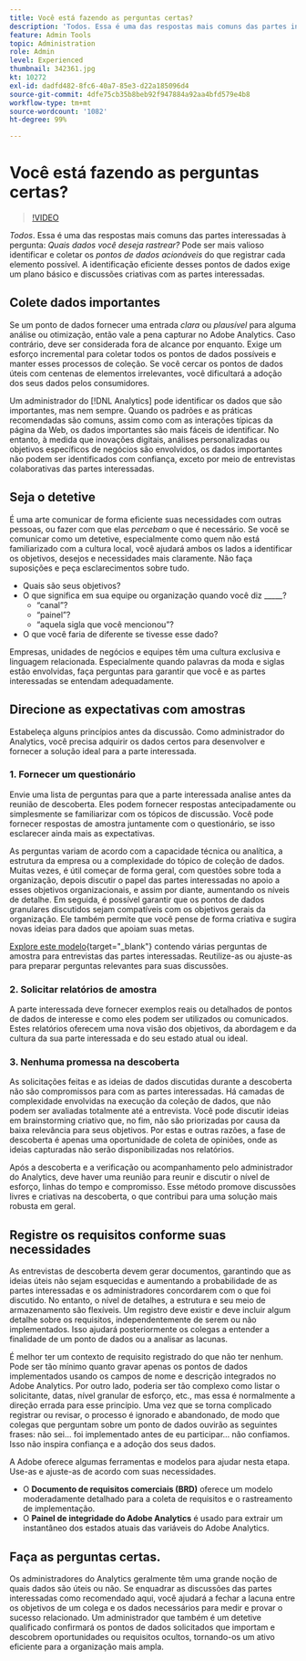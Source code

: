 ```yaml
---
title: Você está fazendo as perguntas certas?
description: 'Todos. Essa é uma das respostas mais comuns das partes interessadas à pergunta: quais dados você deseja rastrear? Pode ser mais valioso identificar e coletar os pontos de dados acionáveis do que registrar cada elemento possível. A identificação eficiente desses pontos de dados exige um plano básico e discussões criativas com as partes interessadas.'
feature: Admin Tools
topic: Administration
role: Admin
level: Experienced
thumbnail: 342361.jpg
kt: 10272
exl-id: dadfd482-8fc6-40a7-85e3-d22a185096d4
source-git-commit: 4dfe75cb35b8beb92f947884a92aa4bfd579e4b8
workflow-type: tm+mt
source-wordcount: '1082'
ht-degree: 99%

---
```


# Você está fazendo as perguntas certas?

>[!VIDEO](https://video.tv.adobe.com/v/3409140/?quality=12&learn=on&captions=por_br)

_Todos_. Essa é uma das respostas mais comuns das partes interessadas à pergunta: _Quais dados você deseja rastrear?_ Pode ser mais valioso identificar e coletar os _pontos de dados acionáveis_ do que registrar cada elemento possível. A identificação eficiente desses pontos de dados exige um plano básico e discussões criativas com as partes interessadas.

## Colete dados importantes

Se um ponto de dados fornecer uma entrada _clara_ ou _plausível_ para alguma análise ou otimização, então vale a pena capturar no Adobe Analytics. Caso contrário, deve ser considerada fora de alcance por enquanto. Exige um esforço incremental para coletar todos os pontos de dados possíveis e manter esses processos de coleção. Se você cercar os pontos de dados úteis com centenas de elementos irrelevantes, você dificultará a adoção dos seus dados pelos consumidores.

Um administrador do [!DNL Analytics] pode identificar os dados que são importantes, mas nem sempre. Quando os padrões e as práticas recomendadas são comuns, assim como com as interações típicas da página da Web, os dados importantes são mais fáceis de identificar. No entanto, à medida que inovações digitais, análises personalizadas ou objetivos específicos de negócios são envolvidos, os dados importantes não podem ser identificados com confiança, exceto por meio de entrevistas colaborativas das partes interessadas.

## Seja o detetive

É uma arte comunicar de forma eficiente suas necessidades com outras pessoas, ou fazer com que elas _percebam_ o que é necessário. Se você se comunicar como um detetive, especialmente como quem não está familiarizado com a cultura local, você ajudará ambos os lados a identificar os objetivos, desejos e necessidades mais claramente. Não faça suposições e peça esclarecimentos sobre tudo.

* Quais são seus objetivos?
* O que significa em sua equipe ou organização quando você diz _____?
   * “canal”?
   * “painel”?
   * “aquela sigla que você mencionou”?
* O que você faria de diferente se tivesse esse dado?

Empresas, unidades de negócios e equipes têm uma cultura exclusiva e linguagem relacionada. Especialmente quando palavras da moda e siglas estão envolvidas, faça perguntas para garantir que você e as partes interessadas se entendam adequadamente.

## Direcione as expectativas com amostras

Estabeleça alguns princípios antes da discussão. Como administrador do Analytics, você precisa adquirir os dados certos para desenvolver e fornecer a solução ideal para a parte interessada.

### &#x200B;1. Fornecer um questionário

Envie uma lista de perguntas para que a parte interessada analise antes da reunião de descoberta. Eles podem fornecer respostas antecipadamente ou simplesmente se familiarizar com os tópicos de discussão. Você pode fornecer respostas de amostra juntamente com o questionário, se isso esclarecer ainda mais as expectativas.

As perguntas variam de acordo com a capacidade técnica ou analítica, a estrutura da empresa ou a complexidade do tópico de coleção de dados. Muitas vezes, é útil começar de forma geral, com questões sobre toda a organização, depois discutir o papel das partes interessadas no apoio a esses objetivos organizacionais, e assim por diante, aumentando os níveis de detalhe. Em seguida, é possível garantir que os pontos de dados granulares discutidos sejam compatíveis com os objetivos gerais da organização. Ele também permite que você pense de forma criativa e sugira novas ideias para dados que apoiam suas metas.

[Explore este modelo](assets/stakeholder-questionnaire.pdf){target="_blank"} contendo várias perguntas de amostra para entrevistas das partes interessadas. Reutilize-as ou ajuste-as para preparar perguntas relevantes para suas discussões.

### &#x200B;2. Solicitar relatórios de amostra

A parte interessada deve fornecer exemplos reais ou detalhados de pontos de dados de interesse e como eles podem ser utilizados ou comunicados. Estes relatórios oferecem uma nova visão dos objetivos, da abordagem e da cultura da sua parte interessada e do seu estado atual ou ideal.

### &#x200B;3. Nenhuma promessa na descoberta

As solicitações feitas e as ideias de dados discutidas durante a descoberta não são compromissos para com as partes interessadas. Há camadas de complexidade envolvidas na execução da coleção de dados, que não podem ser avaliadas totalmente até a entrevista. Você pode discutir ideias em brainstorming criativo que, no fim, não são priorizadas por causa da baixa relevância para seus objetivos. Por estas e outras razões, a fase de descoberta é apenas uma oportunidade de coleta de opiniões, onde as ideias capturadas não serão disponibilizadas nos relatórios.

Após a descoberta e a verificação ou acompanhamento pelo administrador do Analytics, deve haver uma reunião para reunir e discutir o nível de esforço, linhas do tempo e compromisso. Esse método promove discussões livres e criativas na descoberta, o que contribui para uma solução mais robusta em geral.

## Registre os requisitos conforme suas necessidades

As entrevistas de descoberta devem gerar documentos, garantindo que as ideias úteis não sejam esquecidas e aumentando a probabilidade de as partes interessadas e os administradores concordarem com o que foi discutido. No entanto, o nível de detalhes, a estrutura e seu meio de armazenamento são flexíveis. Um registro deve existir e deve incluir algum detalhe sobre os requisitos, independentemente de serem ou não implementados. Isso ajudará posteriormente os colegas a entender a finalidade de um ponto de dados ou a analisar as lacunas.

É melhor ter um contexto de requisito registrado do que não ter nenhum. Pode ser tão mínimo quanto gravar apenas os pontos de dados implementados usando os campos de nome e descrição integrados no Adobe Analytics. Por outro lado, poderia ser tão complexo como listar o solicitante, datas, nível granular de esforço, etc., mas essa é normalmente a direção errada para esse princípio. Uma vez que se torna complicado registrar ou revisar, o processo é ignorado e abandonado, de modo que colegas que perguntam sobre um ponto de dados ouvirão as seguintes frases: não sei... foi implementado antes de eu participar... não confiamos. Isso não inspira confiança e a adoção dos seus dados.

A Adobe oferece algumas ferramentas e modelos para ajudar nesta etapa. Use-as e ajuste-as de acordo com suas necessidades.

* O **Documento de requisitos comerciais (BRD)** oferece um modelo moderadamente detalhado para a coleta de requisitos e o rastreamento de implementação.
* O **Painel de integridade do Adobe Analytics** é usado para extrair um instantâneo dos estados atuais das variáveis do Adobe Analytics.

## Faça as perguntas certas.

Os administradores do Analytics geralmente têm uma grande noção de quais dados são úteis ou não. Se enquadrar as discussões das partes interessadas como recomendado aqui, você ajudará a fechar a lacuna entre os objetivos de um colega e os dados necessários para medir e provar o sucesso relacionado. Um administrador que também é um detetive qualificado confirmará os pontos de dados solicitados que importam e descobrem oportunidades ou requisitos ocultos, tornando-os um ativo eficiente para a organização mais ampla.
